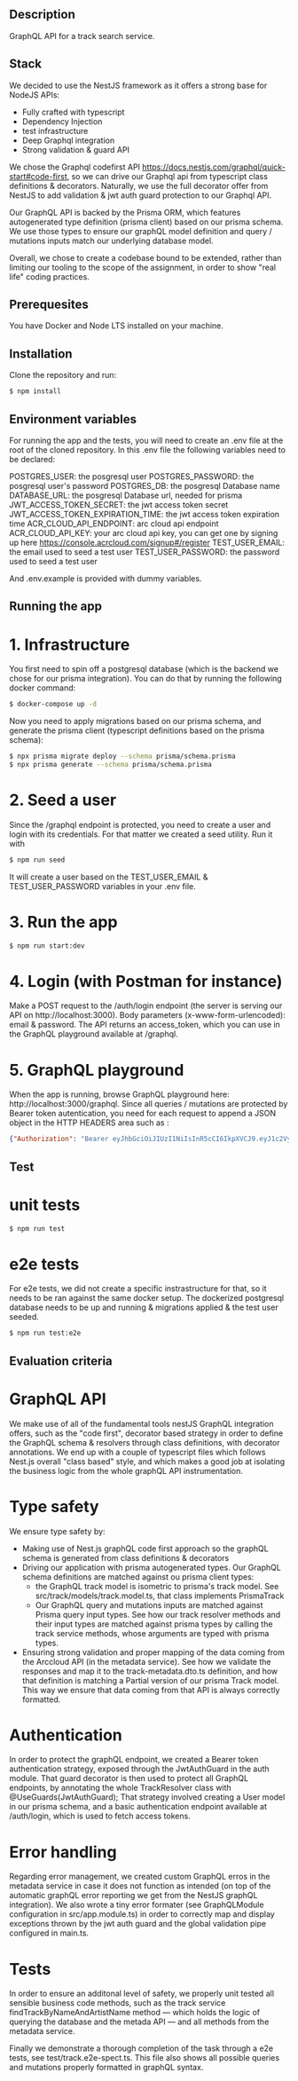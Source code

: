 ## Description

GraphQL API for a track search service.


## Stack

We decided to use the NestJS framework as it offers a strong base for NodeJS APIs:
- Fully crafted with typescript
- Dependency Injection
- test infrastructure
- Deep Graphql integration
- Strong validation & guard API

We chose the Graphql codefirst API https://docs.nestjs.com/graphql/quick-start#code-first,
so we can drive our Graphql api from typescript class definitions & decorators.
Naturally, we use the full decorator offer from NestJS to add validation & jwt auth guard protection to our Graphql API.

Our GraphQL API is backed by the Prisma ORM, which features autogenerated type definition (prisma client) based on our prisma schema.
We use those types to ensure our graphQL model definition and query / mutations inputs match our underlying database model.

Overall, we chose to create a codebase bound to be extended, rather than limiting our tooling to the scope of the assignment, in order to show "real life" coding practices.


## Prerequesites

You have Docker and Node LTS installed on your machine.


## Installation

Clone the repository and run:

```bash
$ npm install
```


## Environment variables

For running the app and the tests, you will need to create an .env file at the root of the cloned repository.
In this .env file the following variables need to be declared:

POSTGRES_USER: the posgresql user
POSTGRES_PASSWORD: the posgresql user's password
POSTGRES_DB: the posgresql Database name
DATABASE_URL: the posgresql Database url, needed for prisma
JWT_ACCESS_TOKEN_SECRET: the jwt access token secret
JWT_ACCESS_TOKEN_EXPIRATION_TIME: the jwt access token expiration time
ACR_CLOUD_API_ENDPOINT: arc cloud api endpoint
ACR_CLOUD_API_KEY: your arc cloud api key, you can get one by signing up here https://console.acrcloud.com/signup#/register
TEST_USER_EMAIL: the email used to seed a test user
TEST_USER_PASSWORD: the password used to seed a test user

And .env.example is provided with dummy variables.


## Running the app

# 1. Infrastructure

You first need to spin off a postgresql database (which is the backend we chose for our prisma integration).
You can do that by running the following docker command:

```bash
$ docker-compose up -d
```

Now you need to apply migrations based on our prisma schema, and generate the prisma client (typescript definitions based on the prisma schema):

```bash
$ npx prisma migrate deploy --schema prisma/schema.prisma
$ npx prisma generate --schema prisma/schema.prisma
```


# 2. Seed a user

Since the /graphql endpoint is protected, you need to create a user and login with its credentials.
For that matter we created a seed utility. Run it with

```bash
$ npm run seed
```

It will create a user based on the TEST_USER_EMAIL & TEST_USER_PASSWORD variables in your .env file.


# 3. Run the app

```bash
$ npm run start:dev
```


# 4. Login (with Postman for instance)

Make a POST request to the /auth/login endpoint (the server is serving our API on http://localhost:3000).
Body parameters (x-www-form-urlencoded): email & password.
The API returns an access_token, which you can use in the GraphQL playground available at /graphql.


# 5. GraphQL playground

When the app is running, browse GraphQL playground here: http://localhost:3000/graphql.
Since all queries / mutations are protected by Bearer token autentication, you need for each request to append a JSON object in the HTTP HEADERS area such as :

```json
{"Authorization": "Bearer eyJhbGciOiJIUzI1NiIsInR5cCI6IkpXVCJ9.eyJ1c2VySWQiOjEsImlhdCI6MTcwNzc0MzkyOSwiZXhwIjoxNzA3NzQ0ODI5fQ.CmtD_A5-m405VzgxU1ZLXnOL4b6m6zuo9Bk68tL7xpc"}
```


## Test

# unit tests

```bash
$ npm run test
```

# e2e tests

For e2e tests, we did not create a specific instrastructure for that, so it needs to be ran against the same docker setup. The dockerized postgresql database needs to be up and running & migrations applied & the test user seeded.

```bash
$ npm run test:e2e
```

## Evaluation criteria

# GraphQL API

We make use of all of the fundamental tools nestJS GraphQL integration offers, such as the "code first", decorator based strategy in order to define the GraphQL schema & resolvers through class definitions, with decorator annotations. We end up with a couple of typescript files which follows Nest.js overall "class based" style, and which makes a good job at isolating the business logic from the whole graphQL API instrumentation.


# Type safety

We ensure type safety by:

- Making use of Nest.js graphQL code first approach so the graphQL schema is generated from class definitions & decorators
- Driving our application with prisma autogenerated types. Our GraphQL schema definitions are matched against ou prisma client types:
  - the GraphQL track model is isometric to prisma's track model. See src/track/models/track.model.ts, that class implements PrismaTrack
  - Our GraphQL query and mutations inputs are matched against Prisma query input types. See how our track resolver methods and their input types are matched against prisma types by calling the track service methods, whose arguments are typed with prisma types.
- Ensuring strong validation and proper mapping of the data coming from the Arccloud API (in the metadata service). See how we validate the responses and map it to the track-metadata.dto.ts definition, and how that definition is matching a Partial version of our prisma Track model. This way we ensure that data coming from that API is always correctly formatted.


# Authentication

In order to protect the graphQL endpoint, we created a Bearer token authentication strategy, exposed through the JwtAuthGuard in the auth module. That guard decorator is then used to protect all GraphQL endpoints, by annotating the whole TrackResolver class with @UseGuards(JwtAuthGuard);
That strategy involved creating a User model in our prisma schema, and a basic authentication endpoint available at /auth/login, which is used to fetch access tokens.


# Error handling

Regarding error management, we created custom GraphQL erros in the metadata service in case it does not function as intended (on top of the automatic graphQL error reporting we get from the NestJS graphQL integration). We also wrote a tiny error formater (see GraphQLModule configuration in src/app.module.ts) in order to correctly map and display exceptions thrown by the jwt auth guard and the global validation pipe configured in main.ts.


# Tests

In order to ensure an additonal level of safety, we properly unit tested all sensible business code methods,
such as the track service findTrackByNameAndArtistName method — which holds the logic of querying the database and the metada API — and all methods from the metadata service.

Finally we demonstrate a thorough completion of the task through a e2e tests, see test/track.e2e-spect.ts.
This file also shows all possible queries and mutations properly formatted in graphQL syntax.
